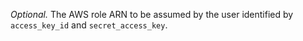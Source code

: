 *Optional.* The AWS role ARN to be assumed by the user identified by `access_key_id` and `secret_access_key`.
